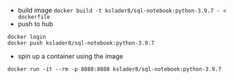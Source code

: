 - build image
```docker build -t kslader8/sql-notebook:python-3.9.7 - < dockerfile```
- push to hub
```
docker login
docker push kslader8/sql-notebook:python-3.9.7
```
- spin up a container using the image
```
docker run -it --rm -p 8888:8888 kslader8/sql-notebook:python-3.9.7
```